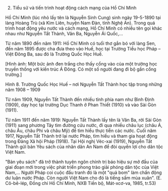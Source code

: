2. Tiểu sử và tiến trình hoạt động cách mạng của Hồ Chí Minh

Hồ Chí Minh (lúc nhỏ lấy tên là Nguyễn Sinh Cung) sinh ngày 19-5-1890 tại làng Hoàng Trù (xã Kim Liên, huyện Nam Đàn, tỉnh Nghệ An). Trong quá trình hoạt động yêu nước và cách mạng, Hồ Chí Minh có nhiều tên gọi khác nhau như Nguyễn Tất Thành, Văn Ba, Nguyễn Ái Quốc,...

Từ năm 1890 đến năm 1911: Hồ Chí Minh có tuổi thơ gắn bó với làng Sen, đến năm 1895 được cha đưa theo vào Huế, học tại Trường Tiểu học Pháp – Việt Đông Ba, sau đó là Trường Quốc Học Huế.

[Hình ảnh: Một bức ảnh đen trắng cho thấy cổng vào của một trường học truyền thống với kiến trúc Á Đông. Có một số người đang đi bộ gần cổng trường.]

Hình 8. Trường Quốc Học Huế – nơi Nguyễn Tất Thành học tập trong những năm 1908 – 1909

Từ năm 1909, Nguyễn Tất Thành đến nhiều tỉnh phía nam như Bình Định (1909), dạy học tại trường Dục Thanh ở Phan Thiết (1910) và vào Sài Gòn (1911).

Từ năm 1911 đến năm 1919: Nguyễn Tất Thành lấy tên là Văn Ba, rời Sài Gòn (1911) sang phương Tây tìm đường cứu nước, đi qua nhiều châu lục (châu Á, châu Âu, châu Phi và châu Mỹ) để tìm hiểu thực tiễn các nước. Cuối năm 1917, Nguyễn Tất Thành trở lại nước Pháp, tìm hiểu và tham gia hoạt động trong Đảng Xã hội Pháp (1918). Tại Hội nghị Véc-xai (1919), Nguyễn Tất Thành gửi bản Yêu sách của nhân dân An Nam để đòi quyền lợi cho dân tộc Việt Nam.

"Bản yêu sách" đã trở thành tuyên ngôn chính trị báo hiệu sự mở đầu của giai đoạn mới trong việc phát triển phong trào giải phóng dân tộc của Việt Nam,... Người Pháp coi cuộc đấu tranh đó là một "quả bom" làm chấn động dư luận nước Pháp. Còn người Việt Nam cho đó là tiếng sấm mùa xuân".
(E. Cô-bê-lép, Đồng chí Hồ Chí Minh, NXB Tiến bộ, Mát-xcơ-va, 1985, tr.53)